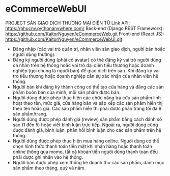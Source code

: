 # eCommerceWebUI
PROJECT SÀN GIAO DỊCH THƯƠNG MẠI ĐIỆN TỬ
Link API: https://phucnv.pythonanywhere.com/
Back-end (Django REST Framework): https://github.com/KaitorNguyen/eCommerceWeb.git
Front-end (React JS): https://github.com/KaitorNguyen/eCommerceWebUI.git

- Đăng nhập (các vai trò quản trị, nhân viên sàn giao dịch, người bán hoặc người dùng thường).
- Đăng ký người dùng (phải có avatar) có thể đăng kỳ vai trò người dùng cá nhân trên
hệ thống hoặc vai trò đại diện tiểu thương hoặc doanh nghiệp (gọi chung là người bán) 
để giao dịch trên sàn. Khi đăng ký vai trò tiểu thương hoặc doanh nghiệp cần sự
xác nhận của nhân viên hệ thống.
- Người bán khi đăng ký thành công có thể tạo cửa hàng và đăng các sản phẩm buôn bán
của mình, mỗi sản phẩm được bán.
- Người dùng được phép thực hiện các chức năng tra cứu sản phẩm linh hoạt theo tên,
mức giá, cửa hàng bán và sắp xếp các sản phẩm hiển thị theo tên hoặc giá. Các sản
phẩm hiển thị phải được phân trang tối đa 9 sản phẩm/trang.
- Người dùng được phép đánh giá (review) sản phẩm bằng cách đánh số sao (1 đến 5)
hoặc viết bình luận trực tiếp. Ngoài ra, người dùng cũng được đánh giá, bình luận, phản
hồi bình luận cho các sản phẩm trên hệ thống.
- Người dùng được phép thực hiện mua hàng online. Người dùng có thể chọn hình thức
thanh toán tiến mặt khi nhận hàng hoặc thanh toán online thông qua momo, 
tất cả khoản tiền người dùng thanh toán đều phải được ghi nhận vào hệ thống.
- Người bán được phép xem thống kê doanh thu các sản phẩm, danh mục sản phẩm theo
tháng, quý và năm.